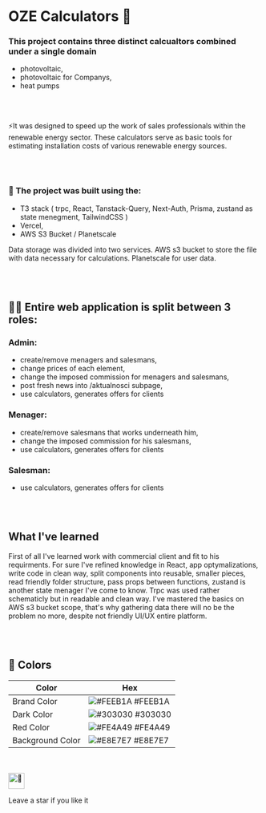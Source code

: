 # OZE Calculators 🔢

### This project contains three distinct calcualtors combined under a single domain
- photovoltaic,
- photovoltaic for Companys,
- heat pumps


<br/>
<br/>


⚡It was designed to speed up the work of
sales professionals within the renewable energy sector. These
calculators serve as basic tools for estimating installation costs of
various renewable energy sources. 


<br/>
<br/>

 ### 📖 The project was built using the:
- T3 stack ( trpc, React, Tanstack-Query, Next-Auth, Prisma, zustand as state menegment, TailwindCSS )
- Vercel,
- AWS S3 Bucket / Planetscale

Data storage was divided into two services. AWS s3 bucket to store
the file with data necessary for calculations. Planetscale for user data.

<br/>
<br/>

## 🧖🏽 Entire web application is split between 3 roles:
### Admin:
  - create/remove menagers and salesmans,
  - change prices of each element,
  - change the imposed commission for menagers and salesmans,
  - post fresh news into /aktualnosci subpage,
  - use calculators, generates offers for clients
### Menager:
  - create/remove salesmans that works underneath him,
  - change the imposed commission for his salesmans,
  - use calculators, generates offers for clients
### Salesman:
   - use calculators, generates offers for clients



<br/>
<br/>

## What I've learned
First of all I've learned work with commercial client and fit to his requirments. For sure I've refined knowledge in React, app optymalizations, write code in clean way, split components into reusable, smaller pieces, read friendly folder structure, pass props between functions, zustand is another state menager I've come to know. 
Trpc was used rather schematicly but in readable and clean way. I've mastered the basics on AWS s3 bucket scope, that's why gathering data there will no be the problem no more, despite not friendly UI/UX entire platform.

<br/>
<br/>

## 🎨 Colors 

| Color           | Hex                                                                  |
| --------------- | -------------------------------------------------------------------- |
| Brand Color     | ![#FEEB1A](https://via.placeholder.com/15/FEEB1A/FEEB1A.png) #FEEB1A |
| Dark Color      | ![#303030](https://via.placeholder.com/15/303030/303030.png) #303030 |
| Red Color       | ![#FE4A49](https://via.placeholder.com/15/FE4A49/FE4A49.png) #FE4A49 |
| Background Color     | ![#E8E7E7](https://via.placeholder.com/15/E8E7E7/E8E7E7.png) #E8E7E7 |


<br/>
<br/>

<img src="https://fonts.gstatic.com/s/e/notoemoji/latest/1f31f/512.gif" alt="🌟" width="32" height="32">

Leave a star if you like it 


